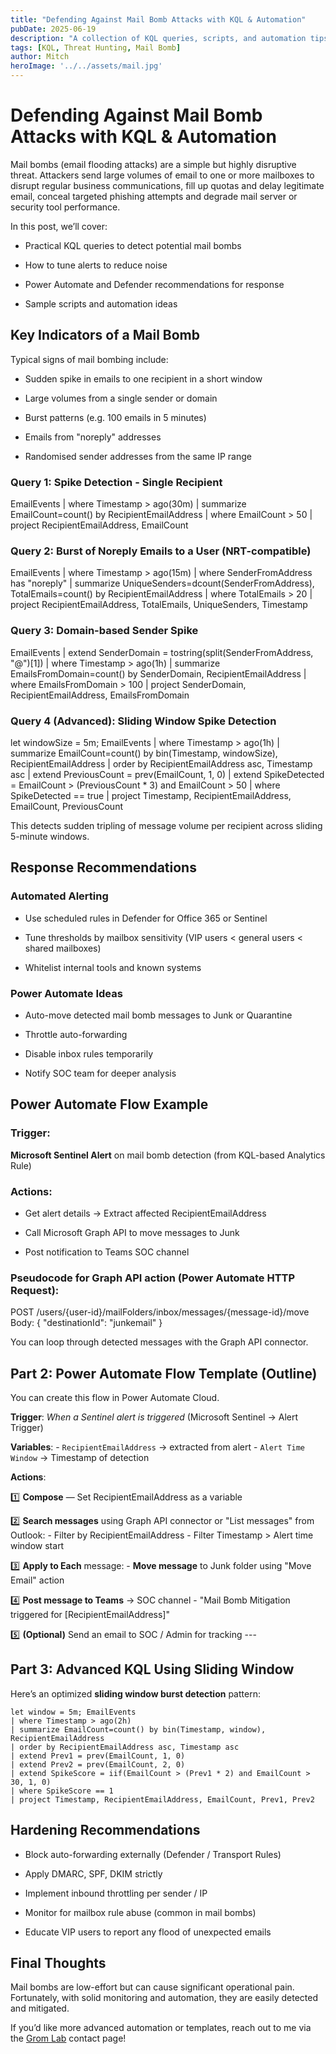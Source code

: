 ```yaml
---
title: "Defending Against Mail Bomb Attacks with KQL & Automation"
pubDate: 2025-06-19
description: "A collection of KQL queries, scripts, and automation tips to help detect and mitigate mail bomb attacks in Microsoft 365 environments."
tags: [KQL, Threat Hunting, Mail Bomb]
author: Mitch
heroImage: '../../assets/mail.jpg'
---
```

# Defending Against Mail Bomb Attacks with KQL & Automation

Mail bombs (email flooding attacks) are a simple but highly disruptive threat. Attackers send large volumes of email to one or more mailboxes to disrupt regular business communications, fill up quotas and delay legitimate email, conceal targeted phishing attempts and degrade mail server or security tool performance.

In this post, we’ll cover:

- Practical KQL queries to detect potential mail bombs
    
- How to tune alerts to reduce noise
    
- Power Automate and Defender recommendations for response
    
- Sample scripts and automation ideas
    

## Key Indicators of a Mail Bomb

Typical signs of mail bombing include:

- Sudden spike in emails to one recipient in a short window
    
- Large volumes from a single sender or domain
    
- Burst patterns (e.g. 100 emails in 5 minutes)
    
- Emails from "noreply" addresses
    
- Randomised sender addresses from the same IP range
    

### Query 1: Spike Detection - Single Recipient

EmailEvents
| where Timestamp > ago(30m)
| summarize EmailCount=count() by RecipientEmailAddress
| where EmailCount > 50
| project RecipientEmailAddress, EmailCount

### Query 2: Burst of Noreply Emails to a User (NRT-compatible)

EmailEvents
| where Timestamp > ago(15m) 
| where SenderFromAddress has "noreply" 
| summarize UniqueSenders=dcount(SenderFromAddress), TotalEmails=count() by RecipientEmailAddress 
| where TotalEmails > 20 
| project RecipientEmailAddress, TotalEmails, UniqueSenders, Timestamp

### Query 3: Domain-based Sender Spike

EmailEvents 
| extend SenderDomain = tostring(split(SenderFromAddress, "@")[1]) 
| where Timestamp > ago(1h) 
| summarize EmailsFromDomain=count() by SenderDomain, RecipientEmailAddress 
| where EmailsFromDomain > 100 
| project SenderDomain, RecipientEmailAddress, EmailsFromDomain

### Query 4 (Advanced): Sliding Window Spike Detection

let windowSize = 5m; EmailEvents 
| where Timestamp > ago(1h) 
| summarize EmailCount=count() by bin(Timestamp, windowSize), RecipientEmailAddress 
| order by RecipientEmailAddress asc, Timestamp asc 
| extend PreviousCount = prev(EmailCount, 1, 0) 
| extend SpikeDetected = EmailCount > (PreviousCount * 3) and EmailCount > 50 
| where SpikeDetected == true 
| project Timestamp, RecipientEmailAddress, EmailCount, PreviousCount

This detects sudden tripling of message volume per recipient across sliding 5-minute windows.  

## Response Recommendations

### Automated Alerting

- Use scheduled rules in Defender for Office 365 or Sentinel
    
- Tune thresholds by mailbox sensitivity (VIP users < general users < shared mailboxes)
    
- Whitelist internal tools and known systems
    

### Power Automate Ideas

- Auto-move detected mail bomb messages to Junk or Quarantine
    
- Throttle auto-forwarding
    
- Disable inbox rules temporarily
    
- Notify SOC team for deeper analysis
    

## Power Automate Flow Example

### Trigger:

**Microsoft Sentinel Alert** on mail bomb detection (from KQL-based Analytics Rule)

### Actions:

- Get alert details → Extract affected RecipientEmailAddress
    
- Call Microsoft Graph API to move messages to Junk
    
- Post notification to Teams SOC channel
    

### Pseudocode for Graph API action (Power Automate HTTP Request):

POST /users/{user-id}/mailFolders/inbox/messages/{message-id}/move Body: { "destinationId": "junkemail" }

You can loop through detected messages with the Graph API connector.

## Part 2: Power Automate Flow Template (Outline)

You can create this flow in Power Automate Cloud.

**Trigger**: _When a Sentinel alert is triggered_ (Microsoft Sentinel → Alert Trigger)

**Variables**: - `RecipientEmailAddress` → extracted from alert - `Alert Time Window` → Timestamp of detection

**Actions**:

1️⃣ **Compose** — Set RecipientEmailAddress as a variable

2️⃣ **Search messages** using Graph API connector or "List messages" from Outlook: - Filter by RecipientEmailAddress - Filter Timestamp > Alert time window start

3️⃣ **Apply to Each** message: - **Move message** to Junk folder using "Move Email" action

4️⃣ **Post message to Teams** → SOC channel - "Mail Bomb Mitigation triggered for [RecipientEmailAddress]"

5️⃣ **(Optional)** Send an email to SOC / Admin for tracking ---

## Part 3: Advanced KQL Using Sliding Window

Here’s an optimized **sliding window burst detection** pattern:

```kql
let window = 5m; EmailEvents 
| where Timestamp > ago(2h) 
| summarize EmailCount=count() by bin(Timestamp, window), RecipientEmailAddress 
| order by RecipientEmailAddress asc, Timestamp asc 
| extend Prev1 = prev(EmailCount, 1, 0) 
| extend Prev2 = prev(EmailCount, 2, 0) 
| extend SpikeScore = iif(EmailCount > (Prev1 * 2) and EmailCount > 30, 1, 0) 
| where SpikeScore == 1 
| project Timestamp, RecipientEmailAddress, EmailCount, Prev1, Prev2
```

## Hardening Recommendations

- Block auto-forwarding externally (Defender / Transport Rules)
    
- Apply DMARC, SPF, DKIM strictly
    
- Implement inbound throttling per sender / IP
    
- Monitor for mailbox rule abuse (common in mail bombs)
    
- Educate VIP users to report any flood of unexpected emails
    

## Final Thoughts

Mail bombs are low-effort but can cause significant operational pain. Fortunately, with solid monitoring and automation, they are easily detected and mitigated.

If you’d like more advanced automation or templates, reach out to me via the [Grom Lab](https://www.grom-lab.com/) contact page!

